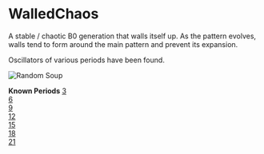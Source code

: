 # WalledChaos

A stable / chaotic B0 generation that walls itself up.
As the pattern evolves, walls tend to form around the main pattern and prevent its expansion.

Oscillators of various periods have been found.

![Random Soup](IMG.gif)

**Known Periods**
[3] <br>
[6] <br>
[9] <br>
[12] <br>
[15] <br>
[18] <br>
[21]

[3]: OSC_1.rle
[6]: OSC_2.rle
[9]: OSC_3.rle
[12]: OSC_4.rle
[15]: OSC_5.rle
[18]: OSC_8.rle
[21]: OSC_7.rle
[30]: OSC_6.rle
